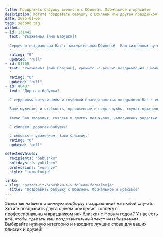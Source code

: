 ```yaml
---
title: Поздравить бабушку военного с Юбилеем. Формальное и красивое
description: Хотите поздравить бабушку с Юбилеем или другим праздником? Наш ИИ создаст незабываемое поздравление, а вы обязательно выделитесь среди других.  
date: 2025-01-06
tags: second tag
wishes:
- id: 131442
  text: "Уважаемая [Имя Бабушки]!
  
  Сердечно поздравляем Вас с замечательным Юбилеем!  Ваш жизненный путь, отмеченный верностью долгу и службой в рядах Вооружённых Сил, вызывает глубокое уважение и восхищение.  Желаем Вам крепкого здоровья, долголетия, благополучия и неиссякаемого оптимизма. Пусть каждый день Вашей жизни будет полон радости, тепла и заботы близких людей. С юбилеем!
  "
  rating: "0"
  updated: "null"
- id: 81705
  text: "Уважаемая [Имя Бабушки], примите искренние поздравления с юбилеем! Ваша жизнь – это пример стойкости, мужества и верности долгу. Спасибо за ваш нелёгкий труд, за воспитание достойных граждан, за ваш вклад в нашу страну. Желаем вам крепкого здоровья, долгих лет жизни, благополучия и мирного неба над головой.
  "
  rating: "0"
  updated: "null"
- id: 40407
  text: "Дорогая бабушка!
  
  С сердечным энтузиазмом и глубокой благодарностью поздравляю Вас с юбилеем! Этот особенный день — прекрасный повод отметить не только Ваше великолепное жизненное путешествие, но и тот огромный вклад, который Вы внесли в дело защиты нашей страны.
  
  Ваше мужество и стойкость, проявленные в годы службы, служат вдохновением для всех нас. Вы всегда были примером настоящей силы духа, преданности и любви к Родине. Ваши достижения и воспоминания о тех временах живут в нашем сердце и памяти.
  
  Желаю Вам здоровья, счастья и долгих лет жизни, наполненных радостью, теплом и заботой близких. Пусть каждый новый день приносит радость, а рядом будут только любящие и преданные люди.
  
  С юбилеем, дорогая бабушка!
  
  С любовью и уважением, Ваши близкие."
  rating: "0"
  updated: "null"

selectedValues:
  recipients: "babushku"
  holidays: "s-yubileem"
  professions: "voennyy"
  style: "formalnoje"

links:
- slug: "pozdravit-babushku-s-yubileem-formalnoje"
  title: "Поздравить бабушку с Юбилеем. Формальное и красивое"
---
```


Здесь вы найдете отличную подборку поздравлений на любой случай.
Хотите поздравить друга с днём рождения, коллегу с профессиональным праздником или близких с Новым годом? У нас есть всё, чтобы сделать ваш поздравительный текст незабываемым. Выбирайте нужную категорию и находите лучшие слова для ваших близких и друзей!
